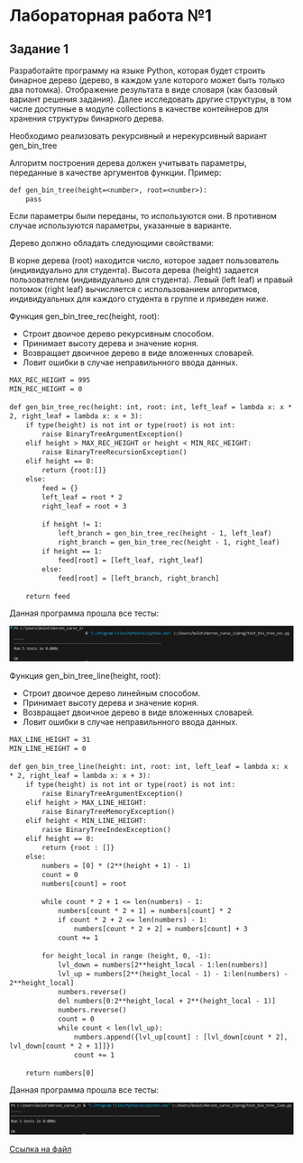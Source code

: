# Лабораторная работа №1

## Задание 1

Разработайте программу на языке Python, которая будет строить бинарное дерево (дерево, в каждом узле которого может быть только два потомка). Отображение результата в виде словаря (как базовый вариант решения задания). Далее исследовать другие структуры, в том числе доступные в модуле collections в качестве контейнеров для хранения структуры бинарного дерева. 

Необходимо реализовать рекурсивный и нерекурсивный вариант gen_bin_tree

Алгоритм построения дерева должен учитывать параметры, переданные в качестве аргументов функции. Пример: 
```
def gen_bin_tree(height=<number>, root=<number>):
    pass
```

Если параметры были переданы, то используются они. В противном случае используются параметры, указанные в варианте.

Дерево должно обладать следующими свойствами:

В корне дерева (root) находится число, которое задает пользователь (индивидуально для студента).
Высота дерева (height) задается пользователем (индивидуально для студента).
Левый (left leaf) и правый потомок (right leaf) вычисляется с использованием алгоритмов, индивидуальных для каждого студента в группе и приведен ниже.

Функция gen_bin_tree_rec(height, root):
   - Строит двоичое дерево рекурсивным способом.
   - Принимает высоту дерева и значение корня.
   - Возвращает двоичное дерево в виде вложенных словарей.
   - Ловит ошибки в случае неправильнного ввода данных.

```
MAX_REC_HEIGHT = 995
MIN_REC_HEIGHT = 0

def gen_bin_tree_rec(height: int, root: int, left_leaf = lambda x: x * 2, right_leaf = lambda x: x + 3):
    if type(height) is not int or type(root) is not int:
        raise BinaryTreeArgumentException()
    elif height > MAX_REC_HEIGHT or height < MIN_REC_HEIGHT:
        raise BinaryTreeRecursionException()
    elif height == 0:
        return {root:[]}
    else:
        feed = {}
        left_leaf = root * 2
        right_leaf = root + 3
        
        if height != 1:
            left_branch = gen_bin_tree_rec(height - 1, left_leaf)
            right_branch = gen_bin_tree_rec(height - 1, right_leaf)
        if height == 1:
            feed[root] = [left_leaf, right_leaf]
        else:
            feed[root] = [left_branch, right_branch]

    return feed
```
Данная программа прошла все тесты:

![Img-1](img/lab-1_img-2.png)

Функция gen_bin_tree_line(height, root):
   - Строит двоичое дерево линейным способом.
   - Принимает высоту дерева и значение корня.
   - Возвращает двоичное дерево в виде вложенных словарей.
   - Ловит ошибки в случае неправильнного ввода данных.

```
MAX_LINE_HEIGHT = 31
MIN_LINE_HEIGHT = 0

def gen_bin_tree_line(height: int, root: int, left_leaf = lambda x: x * 2, right_leaf = lambda x: x + 3):
    if type(height) is not int or type(root) is not int:
        raise BinaryTreeArgumentException()
    elif height > MAX_LINE_HEIGHT:
        raise BinaryTreeMemoryException()
    elif height < MIN_LINE_HEIGHT:
        raise BinaryTreeIndexException()
    elif height == 0:
        return {root : []}
    else:
        numbers = [0] * (2**(height + 1) - 1)
        count = 0
        numbers[count] = root
        
        while count * 2 + 1 <= len(numbers) - 1:  
            numbers[count * 2 + 1] = numbers[count] * 2 
            if count * 2 + 2 <= len(numbers) - 1:  
                numbers[count * 2 + 2] = numbers[count] + 3
            count += 1
            
        for height_local in range (height, 0, -1):
            lvl_down = numbers[2**height_local - 1:len(numbers)]
            lvl_up = numbers[2**(height_local - 1) - 1:len(numbers) - 2**height_local]
            numbers.reverse()
            del numbers[0:2**height_local + 2**(height_local - 1)]
            numbers.reverse()
            count = 0
            while count < len(lvl_up):
                numbers.append({lvl_up[count] : [lvl_down[count * 2], lvl_down[count * 2 + 1]]})
                count += 1
            
    return numbers[0]
```
Данная программа прошла все тесты:

![Img-2](img/lab-1_img-1.png)

[Ссылка на файл](https://github.com/ZabivakaXD/Herzen_curse_2/blob/main/prog/bin_tree.py)